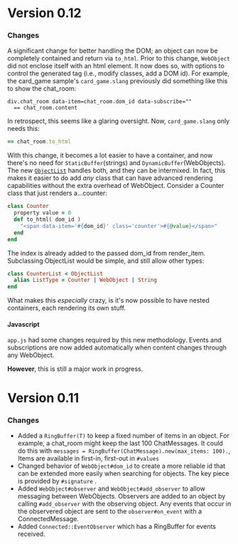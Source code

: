 # Version 0.12

### Changes

A significant change for better handling the DOM; an object can now be completely contained and return via `to_html`.  Prior to this change, `WebObject` did not enclose itself with an html element.  It now does so, with options to control the generated tag (i.e., modify classes, add a DOM id).   For example, the card_game sample's `card_game.slang` previously did something like this to show the chat_room:

```slim
div.chat_room data-item=chat_room.dom_id data-subscribe=""
  == chat_room.content
```

In retrospect, this seems like a glaring oversight.  Now, `card_game.slang` only needs this:

```ruby
== chat_room.to_html
```

With this change, it becomes a lot easier to have a container, and now there's no need for `StaticBuffer`(strings) and `DynamicBuffer`(WebObjects).  The new [`ObjectList`](https://github.com/jasonl99/lattice-core/blob/cleaner_dom/src/lattice-core/connected/object_list.cr) handles both, and they can be intermixed.  In fact, this makes it easier to do add _any_ class that can have advanced rendering capabilities without the extra overhead of WebObject.  Consider a Counter class that just renders a...counter:

```ruby
class Counter
  property value = 0
  def to_html( dom_id )
    "<span data-item='#{dom_id}' class='counter'>#{@value}</span>"
  end
end
```

The index is already added to the passed dom_id from render_item. Subclassing ObjectList would be simple, and still allow other types:

```ruby
class CounterList < ObjectList
  alias ListType = Counter | WebObject | String
end
```

What makes this _especially_ crazy, is it's now possible to have nested containers, each rendering its own stuff.

#### Javascript

`app.js` had some changes required by this new methodology.  Events and subscriptions are now added automatically when content changes through any WebObject.

__However__, this is still a major work in progress.

# Version 0.11 

### Changes

* Added a `RingBuffer(T)` to keep a fixed number of items in an object.  For example, a chat_room might keep the last 100 ChatMessages.  It could do this with `messages = RingBuffer(ChatMessage).new(max_items: 100).`, Items are available in first-in, first-out in `#values`
* Changed behavior of `WebObject#dom_id` to create a more reliable id that can be extended more easily when searching for objects.   The key piece is provided by `#signature` .
* Added `WebObject#observer` and `WebObject#add_observer` to allow messaging between WebObjects.  Observers are added to an object by calling `#add_observer` with the observing object.  Any events that occur in the observered object are sent to the `observer#on_event` with a ConnectedMessage. 
* Added `Connected::EventObserver` which has a RingBuffer for events received.

